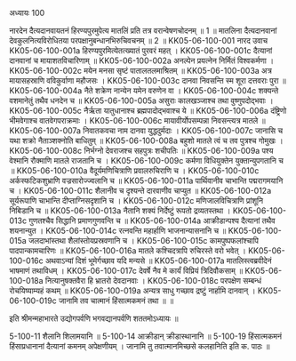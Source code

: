 अध्यायः 100

नारदेन दैत्यदानवायतनं हिरण्यपुरमुपेत्य मातलिं प्रति तत्र वरान्वेषणचोदनम् ॥ 1 ॥ मातलिना दैत्यदानवानां देवकुलनित्यविरोधितया परपक्षानुबन्धानभिरुचिवचनम् ॥ 2 ॥
KK05-06-100-001	नारद उवाच 
KK05-06-100-001a	हिरण्यपुरमित्येतत्ख्यातं पुरवरं महत् ।
KK05-06-100-001c	दैत्यानां दानवानां च मायाशतविचारिणाम् ॥
KK05-06-100-002a	अनल्पेन प्रयत्नेन निर्मितं विश्वकर्मणा ।
KK05-06-100-002c	मयेन मनसा सृष्टं पातालतलमाश्रितम् ॥
KK05-06-100-003a	अत्र मायासहस्राणि वविकुर्वाणा महौजसः ।
KK05-06-100-003c	दानवा निवसन्ति स्म शूरा दत्तवराः पुरा ॥
KK05-06-100-004a	नैते शक्रेण नान्येन यमेन वरुणेन वा ।
KK05-06-100-004c	शक्यन्ते वशमानेतुं तथैव धनदेन च ॥
KK05-06-100-005a	असुराः कालखञ्जाश्च तथा वुष्णुपदोद्भवाः ।
KK05-06-100-005c	नैर्ऋता यातुधानाश्च ब्रह्मपादोद्भवाश्च ये ॥
KK05-06-100-006a	दंष्ट्रिणो भीमवेगाश्च वातवेगपराक्रमाः ।
KK05-06-100-006c	मायावीर्योपसम्पन्ना निवसन्त्यत्र मातले ॥
KK05-06-100-007a	निवातकवचा नाम दानवा युद्धदुर्मदाः ।
KK05-06-100-007c	जानासि च यथा शक्रो नैताञ्शक्नोति बाधितुम् ॥
KK05-06-100-008a	बहुशो मातले त्वं च तव पुत्रश्च गोमुखः ।
KK05-06-100-008c	निर्भग्नो देवराजश्च सहपुत्रः शचीपतिः ॥
KK05-06-100-009a	पश्य वेश्मानि रौक्माणि मातले राजतानि च ।
KK05-06-100-009c	कर्मणा विधियुक्तेन युक्तान्युपगतानि च ॥
KK05-06-100-010a	वैदूर्यमणिचित्राणि प्रवालरुचिराणि च ।
KK05-06-100-010c	अर्कस्फटिकशुभ्राणि वज्रसारोज्ज्वलानि च ॥
KK05-06-100-011a	पार्थिवानीव चाभान्ति पद्मरागमयानि च ।
KK05-06-100-011c	शैलानीव च दृश्यन्ते दारवाणीव चाप्युत ॥
KK05-06-100-012a	सूर्यरूपाणि चाभान्ति दीप्ताग्निसदृशानि च ।
KK05-06-100-012c	मणिजालविचित्राणि प्रांशूनि निबिडानि च ॥
KK05-06-100-013a	नैतानि शक्यं निर्देष्टुं रूपतो द्रव्यतस्तथा ।
KK05-06-100-013c	गुणतश्चैव सिद्धानि प्रमाणगुणवन्ति च ॥
KK05-06-100-014a	आक्रीडान्पश्य दैत्यानां तथैव शयनान्युत ।
KK05-06-100-014c	रत्नवन्ति महार्हाणि भाजनान्यासनानि च ॥
KK05-06-100-015a	जलदाभांस्तथा शैलांस्तोयप्रस्रवणानि च ।
KK05-06-100-015c	कामपुष्पफलांश्चापि पादपान्कामचारिणः ॥
KK05-06-100-016a	मातले कश्चिदत्रापि रुचिरस्ते वरो भवेत् ।
KK05-06-100-016c	अथवाऽन्यां दिशं भूमेर्गच्छाव यदि मन्यसे ॥
KK05-06-100-017a	मातलिस्त्वब्रवीदेनं भाषमाणं तथाविधम् ।
KK05-06-100-017c	देवर्षे नैव मे कार्यं विप्रियं त्रिदिवौकसाम् ॥
KK05-06-100-018a	नित्यानुषक्तवैरा हि भ्रातरो देवदानवाः ।
KK05-06-100-018c	परपक्षेण सम्बन्धं रोचयिष्याम्यहं कथम् ॥
KK05-06-100-019a	अन्यत्र साधु गच्छाव द्रष्टुं नार्हामि दानवान् ।
KK05-06-100-019c	जानामि तव चात्मानं हिंसात्मकमनं तथा ॥ ॥

इति श्रीमन्महाभारते उद्योगपर्वणि भगवद्यानपर्वणि शततमोऽध्यायः ॥

5-100-11 शैलानि शिलामयानि ॥ 5-100-14 आक्रीडान् क्रीडास्थानानि ॥ 5-100-19 हिंसात्मकमनं हिंसाप्रधानानां दैत्यानां कमनम् अपेक्षणीयम् । जानामि तु तवात्मानमिच्छसे कलहानिति इति क. पाठः ॥
